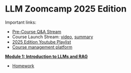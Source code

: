 # LLM Zoomcamp 2025 Edition

Important links:

- [Pre-Course Q&A Stream](https://www.youtube.com/watch?v=YuxVHZ88hfg&list=PL3MmuxUbc_hKiIVNf7DeEt_tGjypOYtKV)
- Course Launch Stream: [video](https://www.youtube.com/live/FgnelhEJFj0), [summary](https://github.com/DataTalksClub/llm-zoomcamp/cohorts/2025/course-launch-stream-summary.md)
- [2025 Edition Youtube Playlist](https://www.youtube.com/playlist?list=PL3MmuxUbc_hIoBpuc900htYF4uhEAbaT-)
- [Course management platform](https://courses.datatalks.club/llm-zoomcamp-2025/)


[**Module 1: Introduction to LLMs and RAG**](01-intro)

* [Homework](01-intro/homework.md)


